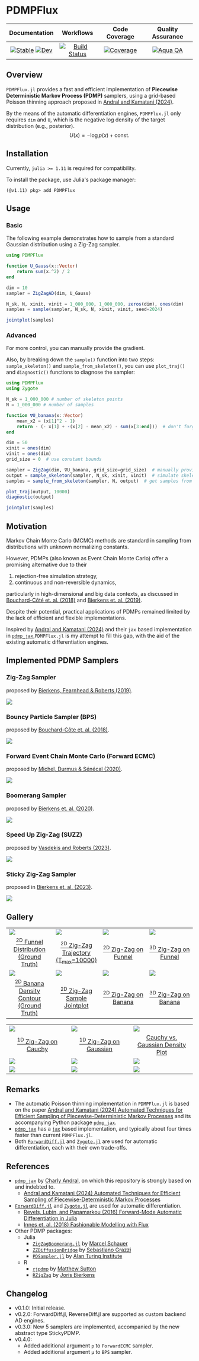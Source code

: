 # PDMPFlux

| Documentation | Workflows | Code Coverage | Quality Assurance |
|:-------------:|:---------:|:-------------:|:-----------------:|
| [![Stable](https://img.shields.io/badge/docs-stable-blue.svg)](https://162348.github.io/PDMPFlux.jl/stable/) [![Dev](https://img.shields.io/badge/docs-dev-blue.svg)](https://162348.github.io/PDMPFlux.jl/dev/) | [![Build Status](https://github.com/162348/PDMPFlux.jl/actions/workflows/CI.yml/badge.svg?branch=main)](https://github.com/162348/PDMPFlux.jl/actions/workflows/CI.yml?query=branch%3Amain) | [![Coverage](https://codecov.io/gh/162348/PDMPFlux.jl/branch/main/graph/badge.svg)](https://codecov.io/gh/162348/PDMPFlux.jl) | [![Aqua QA](https://raw.githubusercontent.com/JuliaTesting/Aqua.jl/master/badge.svg)](https://github.com/JuliaTesting/Aqua.jl) |

## Overview

`PDMPFlux.jl` provides a fast and efficient implementation of **Piecewise Deterministic Markov Process (PDMP)** samplers, using a grid-based Poisson thinning approach proposed in [Andral and Kamatani (2024)](https://arxiv.org/abs/2408.03682).

By the means of the automatic differentiation engines, `PDMPFlux.jl` only requires `dim` and `U`, which is the negative log density of the target distribution (e.g., posterior).
$$
U(x) = -\log p(x) + \text{const}.
$$

## Installation

Currently, `julia >= 1.11` is required for compatibility.

To install the package, use Julia's package manager:

```julia-repl
(@v1.11) pkg> add PDMPFlux
```

## Usage

### Basic

The following example demonstrates how to sample from a standard Gaussian distribution using a Zig-Zag sampler.

```julia
using PDMPFlux

function U_Gauss(x::Vector)
    return sum(x.^2) / 2
end

dim = 10
sampler = ZigZagAD(dim, U_Gauss)

N_sk, N, xinit, vinit = 1_000_000, 1_000_000, zeros(dim), ones(dim)
samples = sample(sampler, N_sk, N, xinit, vinit, seed=2024)

jointplot(samples)
```

### Advanced

For more control, you can manually provide the gradient.

Also, by breaking down the `sample()` function into two steps: `sample_skeleton()` and `sample_from_skeleton()`, you can use `plot_traj()` and `diagnostic()` functions to diagnose the sampler:

```julia
using PDMPFlux
using Zygote

N_sk = 1_000_000 # number of skeleton points
N = 1_000_000 # number of samples

function ∇U_banana(x::Vector)
    mean_x2 = (x[1]^2 - 1)
    return - (- x[1] + -(x[2] - mean_x2) - sum(x[3:end]))  # don't forget the minus sign!
end

dim = 50
xinit = ones(dim)
vinit = ones(dim)
grid_size = 0  # use constant bounds

sampler = ZigZag(dim, ∇U_banana, grid_size=grid_size)  # manually providing the gradient
output = sample_skeleton(sampler, N_sk, xinit, vinit)  # simulate skeleton points
samples = sample_from_skeleton(sampler, N, output)  # get samples from the skeleton points

plot_traj(output, 10000)
diagnostic(output)

jointplot(samples)
```

## Motivation

Markov Chain Monte Carlo (MCMC) methods are standard in sampling from distributions with unknown normalizing constants.

However, PDMPs (also known as Event Chain Monte Carlo) offer a promising alternative due to their 

1. rejection-free simulation strategy,
2. continuous and non-reversible dynamics,

particularly in high-dimensional and big data contexts, as discussed in [Bouchard-Côté et. al. (2018)](https://arxiv.org/abs/1510.02451) and [Bierkens et. al. (2019)](https://arxiv.org/abs/1607.03188).

Despite their potential, practical applications of PDMPs remained limited by the lack of efficient and flexible implementations.

Inspired by [Andral and Kamatani (2024)](https://arxiv.org/abs/2408.03682) and their `jax` based implementation in [`pdmp_jax`](https://github.com/charlyandral/pdmp_jax),`PDMPFlux.jl` is my attempt to fill this gap, with the aid of the existing automatic differentiation engines.

## Implemented PDMP Samplers

### Zig-Zag Sampler

proposed by [Bierkens, Fearnhead & Roberts (2019)](https://projecteuclid.org/journals/annals-of-statistics/volume-47/issue-3/The-Zig-Zag-process-and-super-efficient-sampling-for-Bayesian/10.1214/18-AOS1715.full).

![](assets/SlantedGauss/ZigZag_SlantedGauss2D.gif)

### Bouncy Particle Sampler (BPS)

proposed by [Bouchard-Côte et. al. (2018)](https://www.tandfonline.com/doi/full/10.1080/01621459.2017.1294075).

![](assets/SlantedGauss/BPS_SlantedGauss2D.gif)

### Forward Event Chain Monte Carlo (Forward ECMC)

proposed by [Michel, Durmus & Sénécal (2020)](https://www.tandfonline.com/doi/full/10.1080/10618600.2020.1750417).

![](assets/SlantedGauss/ForwardECMC_SlantedGauss2D.gif)

### Boomerang Sampler

proposed by [Bierkens et. al. (2020)](https://proceedings.mlr.press/v119/bierkens20a.html).

![](assets/SlantedGauss/Boomerang_SlantedGauss2D.gif)

### Speed Up Zig-Zag (SUZZ)

proposed by [Vasdekis and Roberts (2023)](https://projecteuclid.org/journals/annals-of-applied-probability/volume-33/issue-6A/Speed-up-Zig-Zag/10.1214/23-AAP1930.full).

![](assets/SlantedGauss/SUZZ_SlantedGauss2D.gif)

### Sticky Zig-Zag Sampler

proposed in [Bierkens et. al. (2023)](https://link.springer.com/article/10.1007/s11222-022-10180-5).

![](assets/SlantedGauss/StickyZigZag_SlantedGauss2D.gif)

## Gallery

<table>
    <tbody>
        <tr>
            <td style="width: 25%;"><img src="examples/Funnel/Funnel_GroundTruthSamples.svg"></td>
            <td style="width: 25%;"><img src="examples/Funnel/ZigZag_Funnel2D_trajectory.svg"></td>
            <td style="width: 25%;"><img src="examples/Funnel/ZigZag_Funnel2D.gif"></td>
            <td style="width: 25%;"><img src="examples/Funnel/ZigZag_Funnel3D.gif"></td>
        </tr>
        <tr>
            <td align="center"><a href="examples/ZigZag_Funnel3D.jl"><sup>2D</sup> Funnel Distribution (Ground Truth)</a></td>
            <td align="center"><a href="examples/ZigZag_Funnel3D.jl"><sup>2D</sup> Zig-Zag Trajectory (T<sub>max</sub>=10000)</a></td>
            <td align="center"><a href="examples/ZigZag_Funnel2D.jl"><sup>2D</sup> Zig-Zag on Funnel</a></td>
            <td align="center"><a href="examples/ZigZag_Funnel3D.jl"><sup>3D</sup> Zig-Zag on Funnel</a></td>
        </tr>
        <tr>
            <td style="width: 25%;"><img src="assets/banana_density.svg"></td>
            <td style="width: 25%;"><img src="assets/banana_jointplot.svg"></td>
            <td style="width: 25%;"><img src="examples/Banana/ZigZag_Banana2D.gif"></td>
            <td style="width: 25%;"><img src="examples/Banana/ZigZag_Banana3D.gif"></td>
        </tr>
        <tr>
            <td align="center"><a href="test/runtests.jl"><sup>2D</sup> Banana Density Contour (Ground Truth)</a></td>
            <td align="center"><a href="test/runtests.jl"><sup>2D</sup> Zig-Zag Sample Jointplot</a></td>
            <td align="center"><a href="examples/Banana/ZigZag_Banana2D.jl"><sup>2D</sup> Zig-Zag on Banana</a></td>
            <td align="center"><a href="examples/Banana/ZigZag_Banana3D.jl"><sup>3D</sup> Zig-Zag on Banana</a></td>
        </tr>
    </tbody>
</table>

<table>
    <tbody>
        <tr>
            <td style="width: 33%;"><img src="assets/Cauchy1D.gif"></td>
            <td style="width: 33%;"><img src="assets/Gauss1D.gif"></td>
            <td style="width: 33%;"><img src="assets/densities.svg"></td>
        </tr>
        <tr>
            <td align="center"><a href="test/1d_test.jl"><sup>1D</sup> Zig-Zag on Cauchy</a></td>
            <td align="center"><a href="test/1d_test.jl"><sup>1D</sup> Zig-Zag on Gaussian</a></td>
            <td align="center"><a href="test/1d_test.jl">Cauchy vs. Gaussian Density Plot</a></td>
        </tr>
        <tr>
            <td style="width: 33%;"><img src="assets/SlantedGauss/ZigZag_SlantedGauss2D.gif"></td>
            <td style="width: 33%;"><img src="assets/SlantedGauss/BPS_SlantedGauss2D.gif"></td>
            <td style="width: 33%;"><img src="assets/SlantedGauss/ForwardECMC_SlantedGauss2D.gif"></td>
        </tr>
        <tr>
            <td style="width: 33%;"><img src="assets/SlantedGauss/Boomerang_SlantedGauss2D.gif"></td>
            <td style="width: 33%;"><img src="assets/SlantedGauss/SUZZ_SlantedGauss2D.gif"></td>
            <td style="width: 33%;"><img src="assets/SlantedGauss/StickyZigZag_SlantedGauss2D.gif"></td>
        </tr>
    </tbody>
</table>

## Remarks

- The automatic Poisson thinning implementation in `PDMPFlux.jl` is based on the paper [Andral and Kamatani (2024) Automated Techniques for Efficient Sampling of Piecewise-Deterministic Markov Processes](https://arxiv.org/abs/2408.03682) and its accompanying Python package [`pdmp_jax`](https://github.com/charlyandral/pdmp_jax).
- [`pdmp_jax`](https://github.com/charlyandral/pdmp_jax) has a [`jax`](https://github.com/jax-ml/jax) based implementation, and typically about four times faster than current `PDMPFlux.jl`.
- Both [`ForwardDiff.jl`](https://github.com/JuliaDiff/ForwardDiff.jl) and [`Zygote.jl`](https://github.com/FluxML/Zygote.jl) are used for automatic differentiation, each with their own trade-offs.

## References

* [`pdmp_jax`](https://github.com/charlyandral/pdmp_jax) by [Charly Andral](https://github.com/charlyandral), on which this repository is strongly based on and indebted to.
  * [Andral and Kamatani (2024) Automated Techniques for Efficient Sampling of Piecewise-Deterministic Markov Processes](https://arxiv.org/abs/2408.03682)
* [`ForwardDiff.jl`](https://github.com/JuliaDiff/ForwardDiff.jl) and [`Zygote.jl`](https://github.com/FluxML/Zygote.jl) are used for automatic differentiation.
  * [Revels, Lubin, and Papamarkou (2016) Forward-Mode Automatic Differentiation in Julia](https://arxiv.org/abs/1607.07892)
  * [Innes et. al. (2018) Fashionable Modelling with Flux](https://arxiv.org/abs/1811.01457)
* Other PDMP packages:
  * Julia
    * [`ZigZagBoomerang.jl`](https://github.com/mschauer/ZigZagBoomerang.jl) by [Marcel Schauer](https://github.com/mschauer)
    * [`ZZDiffusionBridge`](https://github.com/SebaGraz/ZZDiffusionBridge) by [Sebastiano Grazzi](https://github.com/SebaGraz)
    * [`PDSampler.jl`](https://github.com/alan-turing-institute/PDSampler.jl) by [Alan Turing Institute](https://github.com/alan-turing-institute)
  * R
    * [`rjpdmp`](https://github.com/matt-sutton/rjpdmp) by [Matthew Sutton](https://github.com/matt-sutton)
    * [`RZigZag`](https://github.com/jbierkens/RZigZag) by [Joris Bierkens](https://github.com/jbierkens)


## Changelog

- v0.1.0: Initial release.
- v0.2.0: ForwardDiff.jl, ReverseDiff.jl are supported as custom backend AD engines.
- v0.3.0: New 5 samplers are implemented, accompanied by the new abstract type StickyPDMP.
- v0.4.0: 
  - Added additional argument `p` to `ForwardECMC` sampler.
  - Added additional argument `μ` to `BPS` sampler.
